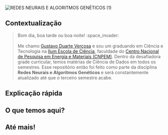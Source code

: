 ![REDES NEURAIS E ALGORITMOS GENÉTICOS (1)](https://user-images.githubusercontent.com/107042962/236282830-1bf025f6-911a-4413-bec3-3057bf980e95.png)

<h2 align="left"> Contextualização </h2>
<blockquote> Bom dia, boa tarde ou boa noite! :space_invader:
<br>
<br> Me chamo <a href="https://linktr.ee/gustavovercosa">Gustavo Duarte Verçosa</a> e sou um graduando em Ciência e Tecnologia na <a href="https://ilum.cnpem.br/">Ilum Escola de Ciência</a>, faculdade do <a href="https://cnpem.br/">Centro Nacional de Pesquisa em Energia e Materiais (CNPEM)</a>. Dentro da desafiadora grade curricular, temos matérias de Ciência de Dados em todos os semestres. Esse repositório então foi feito como parte da disciplina <strong> Redes Neurais e Algoritmos Genéticos </strong> e será constantemente atualizado até que o terceiro semestre acabe.
</blockquote> 
  
<h2 align="left"> Explicação rápida </h2>
  
<h2 align="left"> O que temos aqui? </h2>

<h2 align="left"> Até mais! </h2>
